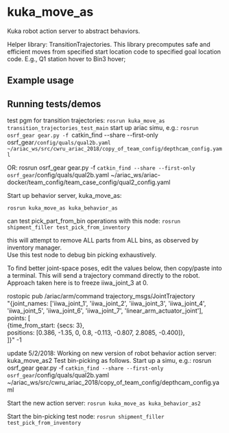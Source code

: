 # kuka_move_as

Kuka robot action server to abstract behaviors.

Helper library: TransitionTrajectories.  This library precomputes safe and efficient moves from specified start location code
to specified goal location code.  E.g., Q1 station hover to Bin3 hover;



## Example usage

## Running tests/demos
test pgm for transition trajectories:
`rosrun kuka_move_as transition_trajectories_test_main`
start up ariac simu, e.g.:
`rosrun osrf_gear gear.py -f `catkin_find --share --first-only osrf_gear`/config/quals/qual2b.yaml ~/ariac_ws/src/cwru_ariac_2018/copy_of_team_config/depthcam_config.yaml`

OR:
rosrun osrf_gear gear.py -f `catkin_find --share --first-only osrf_gear`/config/quals/qual2b.yaml ~/ariac_ws/ariac-docker/team_config/team_case_config/qual2_config.yaml


Start up behavior server, kuka_move_as:

`rosrun kuka_move_as kuka_behavior_as`

can test pick_part_from_bin operations with this node:
`rosrun shipment_filler test_pick_from_inventory`

this will attempt to remove ALL parts from ALL bins, as observed by inventory manager.  
Use this test node to debug bin picking exhaustively.

To find better joint-space poses, edit the values below, then copy/paste into a terminal.  This will send a trajectory
command directly to the robot.  Approach taken here is to freeze iiwa_joint_3 at 0.

rostopic pub /ariac/arm/command trajectory_msgs/JointTrajectory \
"{joint_names: ['iiwa_joint_1', 'iiwa_joint_2', 'iiwa_joint_3', 'iiwa_joint_4', 'iiwa_joint_5', 'iiwa_joint_6',
  'iiwa_joint_7', 'linear_arm_actuator_joint'], \
points: [ \
{time_from_start: {secs: 3}, \
positions: [0.386, -1.35, 0, 0.8, -0.113, -0.807, 2.8085, -0.400]}, \
]}" -1

update 5/2/2018:
Working on new version of robot behavior action server: kuka_move_as2
Test bin-picking as follows.
Start up a simu, e.g.:
rosrun osrf_gear gear.py -f `catkin_find --share --first-only osrf_gear`/config/quals/qual2b.yaml ~/ariac_ws/src/cwru_ariac_2018/copy_of_team_config/depthcam_config.yaml

Start the  new action server:
`rosrun kuka_move_as kuka_behavior_as2`

Start the bin-picking test node:
`rosrun shipment_filler test_pick_from_inventory`
    
